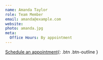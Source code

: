 ```yaml
---
name: Amanda Taylor
role: Team Member
email: amanda@example.com
website: 
photo: amanda.jpg
meta:
  Office Hours: By appointment
---
```


[Schedule an appointment](#){: .btn .btn-outline }
